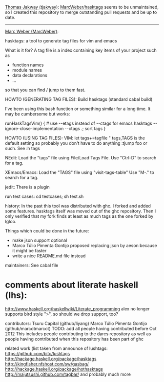[Thomas Jakway (tjakway)]:
[MarcWeber/hasktags] seems to be unmaintained, so I created this repository to merge outstanding pull requests and be up to date.

----------------------------------------------

[Marc Weber (MarcWeber)]:

hasktags: a tool to generate tag files for vim and emacs

  What is it for? A tag file is a index containing key items of your project such as
  - function names
  - module names
  - data declarations
  - ...

  so that you can find / jump to them fast.

HOWTO (GENERATING TAG FILES):
  Build hasktags (standard cabal build)

  I've been using this bash function or something similar for a long time.
  It may be cumbersome but works:

  runHaskTagsVim() {
          # use --etags instead of --ctags for emacs
          hasktags --ignore-close-implementation --ctags .; sort tags
  }

HOWTO (USING TAG FILES):
  VIM: let tags+=tagfile " tags,TAGS is the default setting so probably you don't have to do anything
       :tjump foo<tab> or such. See :h tags
  
  NEdit:
	Load the "tags" file using File/Load Tags File.
	Use "Ctrl-D" to search for a tag.

  XEmacs/Emacs:
	Load the "TAGS" file using "visit-tags-table"
	Use "M-." to search for a tag.

  jedit:
        There is a plugin
	


run test cases:
  cd testcases; sh test.sh


history:
In the past this tool was distributed with ghc. I forked and added some
features.  hasktags itself was moved out of the ghc repository. Then I only
verified that my fork finds at least as much tags as the one forked by Igloo.

Things which could be done in the future:
- make json support optional
- Marco Túlio Pimenta Gontijo proposed replacing json by aeson because it might
  be faster
- write a nice README.md file instead

maintainers: See cabal file


comments about literate haskell (lhs):
=======================================
http://www.haskell.org/haskellwiki/Literate_programming
alex no longer supports bird style ">", so should we drop support, too?

contributors:
  Tsuru Capital (github/liyang)
  Marco Túlio Pimenta Gontijo (github/marcotmarcot)
  TODO: add all people having contributed before Oct 2012
  This includes people contributing to the darcs repository as well as people
  having contributed when this repository has been part of ghc

related work (list taken from announce of lushtags:
  https://github.com/bitc/lushtags
  http://hackage.haskell.org/package/hasktags
  http://kingfisher.nfshost.com/sw/gasbag/
  http://hackage.haskell.org/package/hothasktags
  http://majutsushi.github.com/tagbar/
and probably much more


[Thomas Jakway (tjakway)]: https://github.com/tjakway/hasktags
[MarcWeber/hasktags]: https://github.com/MarcWeber/hasktags
[Marc Weber (MarcWeber)]: https://github.com/MarcWeber/hasktags

